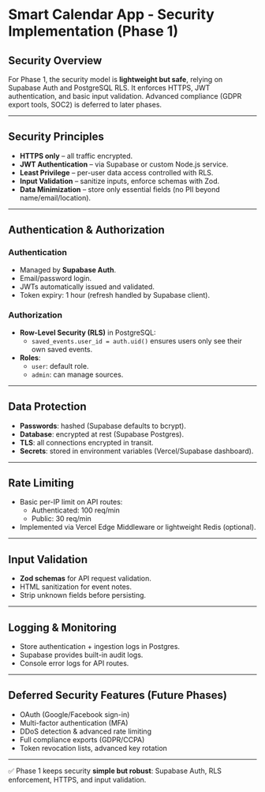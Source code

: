 # Smart Calendar App - Security Implementation (Phase 1)

## Security Overview
For Phase 1, the security model is **lightweight but safe**, relying on Supabase Auth and PostgreSQL RLS. It enforces HTTPS, JWT authentication, and basic input validation. Advanced compliance (GDPR export tools, SOC2) is deferred to later phases.

---

## Security Principles
- **HTTPS only** – all traffic encrypted.
- **JWT Authentication** – via Supabase or custom Node.js service.
- **Least Privilege** – per-user data access controlled with RLS.
- **Input Validation** – sanitize inputs, enforce schemas with Zod.
- **Data Minimization** – store only essential fields (no PII beyond name/email/location).

---

## Authentication & Authorization

### Authentication
- Managed by **Supabase Auth**.
- Email/password login.
- JWTs automatically issued and validated.
- Token expiry: 1 hour (refresh handled by Supabase client).

### Authorization
- **Row-Level Security (RLS)** in PostgreSQL:
  - `saved_events.user_id = auth.uid()` ensures users only see their own saved events.
- **Roles**:
  - `user`: default role.
  - `admin`: can manage sources.

---

## Data Protection
- **Passwords**: hashed (Supabase defaults to bcrypt).
- **Database**: encrypted at rest (Supabase Postgres).
- **TLS**: all connections encrypted in transit.
- **Secrets**: stored in environment variables (Vercel/Supabase dashboard).

---

## Rate Limiting
- Basic per-IP limit on API routes:
  - Authenticated: 100 req/min
  - Public: 30 req/min
- Implemented via Vercel Edge Middleware or lightweight Redis (optional).

---

## Input Validation
- **Zod schemas** for API request validation.
- HTML sanitization for event notes.
- Strip unknown fields before persisting.

---

## Logging & Monitoring
- Store authentication + ingestion logs in Postgres.
- Supabase provides built-in audit logs.
- Console error logs for API routes.

---

## Deferred Security Features (Future Phases)
- OAuth (Google/Facebook sign-in)
- Multi-factor authentication (MFA)
- DDoS detection & advanced rate limiting
- Full compliance exports (GDPR/CCPA)
- Token revocation lists, advanced key rotation

---

✅ Phase 1 keeps security **simple but robust**: Supabase Auth, RLS enforcement, HTTPS, and input validation.
